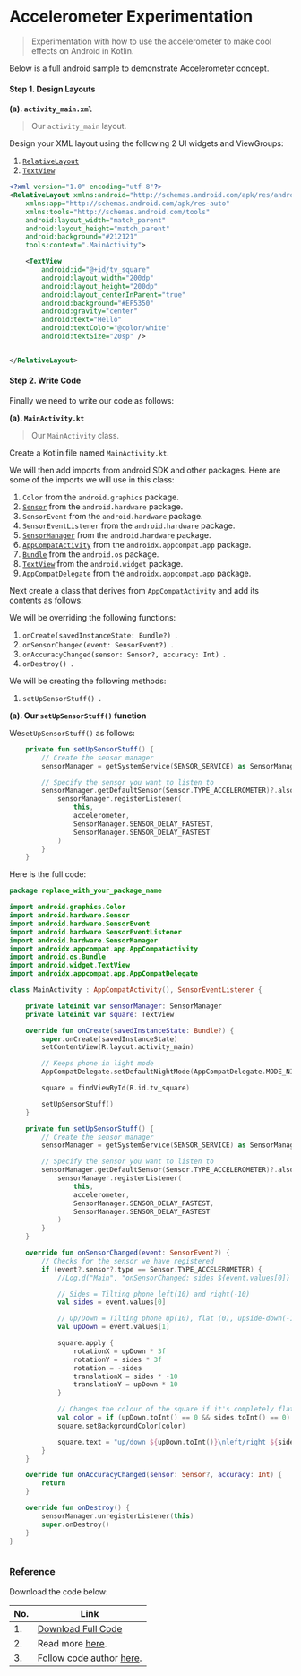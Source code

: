 # Accelerometer Experimentation

>  Experimentation with how to use the accelerometer to make cool effects on Android in Kotlin.

Below is a full android sample to demonstrate Accelerometer concept.

#### Step 1. Design Layouts

**(a). `activity_main.xml`**

> Our `activity_main` layout.

Design your XML layout using the following 2 UI widgets and ViewGroups:

1. [`RelativeLayout`](https://android.camposha.info/en/relativelayout)
2. [`TextView`](https://android.camposha.info/en/textview)

```xml
<?xml version="1.0" encoding="utf-8"?>
<RelativeLayout xmlns:android="http://schemas.android.com/apk/res/android"
    xmlns:app="http://schemas.android.com/apk/res-auto"
    xmlns:tools="http://schemas.android.com/tools"
    android:layout_width="match_parent"
    android:layout_height="match_parent"
    android:background="#212121"
    tools:context=".MainActivity">

    <TextView
        android:id="@+id/tv_square"
        android:layout_width="200dp"
        android:layout_height="200dp"
        android:layout_centerInParent="true"
        android:background="#EF5350"
        android:gravity="center"
        android:text="Hello"
        android:textColor="@color/white"
        android:textSize="20sp" />


</RelativeLayout>
```
#### Step 2. Write Code

Finally we need to write our code as follows:


**(a). `MainActivity.kt`**

> Our `MainActivity` class.

Create a Kotlin file named `MainActivity.kt`.

We will then add imports from android SDK and other packages. Here are some of the imports we will use in this class:

1. `Color` from the `android.graphics` package.
2. [`Sensor`](https://android.camposha.info/en/category/sensor) from the `android.hardware` package.
3. `SensorEvent` from the `android.hardware` package.
4. `SensorEventListener` from the `android.hardware` package.
5. [`SensorManager`](https://android.camposha.info/en/sensor-manager) from the `android.hardware` package.
6. [`AppCompatActivity`](https://android.camposha.info/en/activity) from the `androidx.appcompat.app` package.
7. [`Bundle`](https://android.camposha.info/en/bundle) from the `android.os` package.
8. [`TextView`](https://android.camposha.info/en/textview) from the `android.widget` package.
9. `AppCompatDelegate` from the `androidx.appcompat.app` package.

Next create a class that derives from `AppCompatActivity` and add its contents as follows:

We will be overriding the following functions: 

1. `onCreate(savedInstanceState: Bundle?) `.
2. `onSensorChanged(event: SensorEvent?) `.
3. `onAccuracyChanged(sensor: Sensor?, accuracy: Int) `.
4. `onDestroy() `.

We will be creating the following methods:

1. `setUpSensorStuff() `.

**(a). Our `setUpSensorStuff()` function**

We`setUpSensorStuff()` as follows:

```kotlin
    private fun setUpSensorStuff() {
        // Create the sensor manager
        sensorManager = getSystemService(SENSOR_SERVICE) as SensorManager

        // Specify the sensor you want to listen to
        sensorManager.getDefaultSensor(Sensor.TYPE_ACCELEROMETER)?.also { accelerometer ->
            sensorManager.registerListener(
                this,
                accelerometer,
                SensorManager.SENSOR_DELAY_FASTEST,
                SensorManager.SENSOR_DELAY_FASTEST
            )
        }
    }
```


Here is the full code:

```kotlin
package replace_with_your_package_name

import android.graphics.Color
import android.hardware.Sensor
import android.hardware.SensorEvent
import android.hardware.SensorEventListener
import android.hardware.SensorManager
import androidx.appcompat.app.AppCompatActivity
import android.os.Bundle
import android.widget.TextView
import androidx.appcompat.app.AppCompatDelegate

class MainActivity : AppCompatActivity(), SensorEventListener {

    private lateinit var sensorManager: SensorManager
    private lateinit var square: TextView

    override fun onCreate(savedInstanceState: Bundle?) {
        super.onCreate(savedInstanceState)
        setContentView(R.layout.activity_main)

        // Keeps phone in light mode
        AppCompatDelegate.setDefaultNightMode(AppCompatDelegate.MODE_NIGHT_NO)

        square = findViewById(R.id.tv_square)

        setUpSensorStuff()
    }

    private fun setUpSensorStuff() {
        // Create the sensor manager
        sensorManager = getSystemService(SENSOR_SERVICE) as SensorManager

        // Specify the sensor you want to listen to
        sensorManager.getDefaultSensor(Sensor.TYPE_ACCELEROMETER)?.also { accelerometer ->
            sensorManager.registerListener(
                this,
                accelerometer,
                SensorManager.SENSOR_DELAY_FASTEST,
                SensorManager.SENSOR_DELAY_FASTEST
            )
        }
    }

    override fun onSensorChanged(event: SensorEvent?) {
        // Checks for the sensor we have registered
        if (event?.sensor?.type == Sensor.TYPE_ACCELEROMETER) {
            //Log.d("Main", "onSensorChanged: sides ${event.values[0]} front/back ${event.values[1]} ")

            // Sides = Tilting phone left(10) and right(-10)
            val sides = event.values[0]

            // Up/Down = Tilting phone up(10), flat (0), upside-down(-10)
            val upDown = event.values[1]

            square.apply {
                rotationX = upDown * 3f
                rotationY = sides * 3f
                rotation = -sides
                translationX = sides * -10
                translationY = upDown * 10
            }

            // Changes the colour of the square if it's completely flat
            val color = if (upDown.toInt() == 0 && sides.toInt() == 0) Color.GREEN else Color.RED
            square.setBackgroundColor(color)

            square.text = "up/down ${upDown.toInt()}\nleft/right ${sides.toInt()}"
        }
    }

    override fun onAccuracyChanged(sensor: Sensor?, accuracy: Int) {
        return
    }

    override fun onDestroy() {
        sensorManager.unregisterListener(this)
        super.onDestroy()
    }
}



```

### Reference

Download the code below:

|No.|Link|
|--|---|
|1.|[Download Full Code](https://github.com/indently/accelerometer/archive/refs/heads/master.zip)|
|2.|Read more [here](https://github.com/indently/accelerometer).|
|3.|Follow code author [here](https://github.com/indently).|

